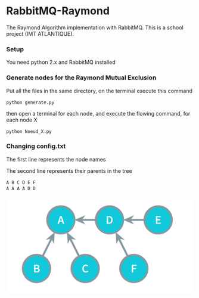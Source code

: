 # RabbitMQ-Raymond
The Raymond Algorithm implementation with RabbitMQ. This is a school project (IMT ATLANTIQUE).

### Setup
You need python 2.x and RabbitMQ installed

### Generate nodes for the Raymond Mutual Exclusion
Put all the files in the same directory, on the terminal execute this command
```
python generate.py
```
then open a terminal for each node, and execute the flowing command, for each node X
```
python Noeud_X.py
```
### Changing config.txt
The first line represents the node names

The second line represents their parents in the tree
```
A B C D E F
A A A A D D
```
![alt text](https://raw.githubusercontent.com/chbihiy/RabbitMQ-Raymond/master/exemple.png)
